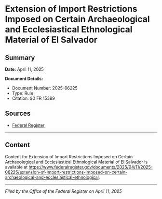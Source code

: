 # Extension of Import Restrictions Imposed on Certain Archaeological and Ecclesiastical Ethnological Material of El Salvador

## Summary

**Date:** April 11, 2025

**Document Details:**
- Document Number: 2025-06225
- Type: Rule
- Citation: 90 FR 15399

## Sources
- [Federal Register](https://www.federalregister.gov/documents/2025/04/11/2025-06225/extension-of-import-restrictions-imposed-on-certain-archaeological-and-ecclesiastical-ethnological)

---

## Content

Content for Extension of Import Restrictions Imposed on Certain Archaeological and Ecclesiastical Ethnological Material of El Salvador is available at https://www.federalregister.gov/documents/2025/04/11/2025-06225/extension-of-import-restrictions-imposed-on-certain-archaeological-and-ecclesiastical-ethnological.

---

*Filed by the Office of the Federal Register on April 11, 2025*
